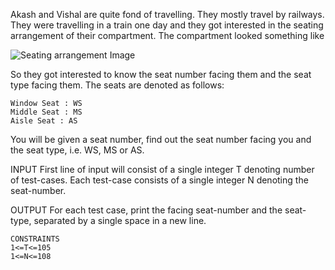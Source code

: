 Akash and Vishal are quite fond of travelling. They mostly travel by railways. They were travelling in a train one day and they got interested in the seating arrangement of their compartment. The compartment looked something like 

![Seating arrangement Image](https://he-s3.s3.amazonaws.com/media/uploads/a2e0794.jpg)

So they got interested to know the seat number facing them and the seat type facing them. The seats are denoted as follows: 


```
Window Seat : WS
Middle Seat : MS
Aisle Seat : AS
```
You will be given a seat number, find out the seat number facing you and the seat type, i.e. WS, MS or AS.

INPUT
First line of input will consist of a single integer T denoting number of test-cases. Each test-case consists of a single integer N denoting the seat-number.

OUTPUT
For each test case, print the facing seat-number and the seat-type, separated by a single space in a new line.

```
CONSTRAINTS
1<=T<=105
1<=N<=108
```